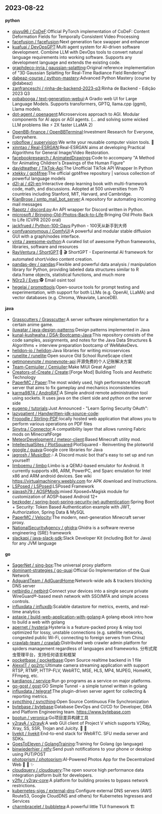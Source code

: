 ## 2023-08-22

#### python
* [qiuyu96 / CoDeF](https://github.com/qiuyu96/CoDeF):Official PyTorch implementation of CoDeF: Content Deformation Fields for Temporally Consistent Video Processing
* [facefusion / facefusion](https://github.com/facefusion/facefusion):Next generation face swapper and enhancer
* [kuafuai / DevOpsGPT](https://github.com/kuafuai/DevOpsGPT):Multi agent system for AI-driven software development. Combine LLM with DevOps tools to convert natural language requirements into working software. Supports any development language and extends the existing code.
* [graphdeco-inria / gaussian-splatting](https://github.com/graphdeco-inria/gaussian-splatting):Original reference implementation of "3D Gaussian Splatting for Real-Time Radiance Field Rendering"
* [dabeaz-course / python-mastery](https://github.com/dabeaz-course/python-mastery):Advanced Python Mastery (course by @dabeaz)
* [zanfranceschi / rinha-de-backend-2023-q3](https://github.com/zanfranceschi/rinha-de-backend-2023-q3):Rinha de Backend - Edição 2023 Q3
* [oobabooga / text-generation-webui](https://github.com/oobabooga/text-generation-webui):A Gradio web UI for Large Language Models. Supports transformers, GPTQ, llama.cpp (ggml), Llama models.
* [dot-agent / openagent](https://github.com/dot-agent/openagent):Microservices approach to AGI. Modular components for AI apps or AGI agents. (... and solving some wicked LLM problems like ⚡ 2X faster LLaMA 2)
* [OpenBB-finance / OpenBBTerminal](https://github.com/OpenBB-finance/OpenBBTerminal):Investment Research for Everyone, Everywhere.
* [roboflow / supervision](https://github.com/roboflow/supervision):We write your reusable computer vision tools.
💜
* [xinntao / Real-ESRGAN](https://github.com/xinntao/Real-ESRGAN):Real-ESRGAN aims at developing Practical Algorithms for General Image/Video Restoration.
* [facebookresearch / AnimatedDrawings](https://github.com/facebookresearch/AnimatedDrawings):Code to accompany "A Method for Animating Children's Drawings of the Human Figure"
* [davidteather / TikTok-Api](https://github.com/davidteather/TikTok-Api):The Unofficial TikTok API Wrapper In Python
* [xtekky / gpt4free](https://github.com/xtekky/gpt4free):The official gpt4free repository | various collection of powerful language models
* [d2l-ai / d2l-en](https://github.com/d2l-ai/d2l-en):Interactive deep learning book with multi-framework code, math, and discussions. Adopted at 500 universities from 70 countries including Stanford, MIT, Harvard, and Cambridge.
* [KianBrose / smtp_mail_bot_server](https://github.com/KianBrose/smtp_mail_bot_server):A repository for automating incoming mail messages
* [Rapptz / discord.py](https://github.com/Rapptz/discord.py):An API wrapper for Discord written in Python.
* [microsoft / Bringing-Old-Photos-Back-to-Life](https://github.com/microsoft/Bringing-Old-Photos-Back-to-Life):Bringing Old Photo Back to Life (CVPR 2020 oral)
* [jackfrued / Python-100-Days](https://github.com/jackfrued/Python-100-Days):Python - 100天从新手到大师
* [comfyanonymous / ComfyUI](https://github.com/comfyanonymous/ComfyUI):A powerful and modular stable diffusion GUI with a graph/nodes interface.
* [vinta / awesome-python](https://github.com/vinta/awesome-python):A curated list of awesome Python frameworks, libraries, software and resources
* [RayVentura / ShortGPT](https://github.com/RayVentura/ShortGPT):🚀
🎬
ShortGPT - Experimental AI framework for automated short/video content creation.
* [pandas-dev / pandas](https://github.com/pandas-dev/pandas):Flexible and powerful data analysis / manipulation library for Python, providing labeled data structures similar to R data.frame objects, statistical functions, and much more
* [N0rz3 / Eyes](https://github.com/N0rz3/Eyes):🕵️ Email osint tool
* [hegelai / prompttools](https://github.com/hegelai/prompttools):Open-source tools for prompt testing and experimentation, with support for both LLMs (e.g. OpenAI, LLaMA) and vector databases (e.g. Chroma, Weaviate, LanceDB).

#### java
* [Grasscutters / Grasscutter](https://github.com/Grasscutters/Grasscutter):A server software reimplementation for a certain anime game.
* [iluwatar / java-design-patterns](https://github.com/iluwatar/java-design-patterns):Design patterns implemented in Java
* [kunal-kushwaha / DSA-Bootcamp-Java](https://github.com/kunal-kushwaha/DSA-Bootcamp-Java):This repository consists of the code samples, assignments, and notes for the Java Data Structures & Algorithms + interview preparation bootcamp of WeMakeDevs.
* [helidon-io / helidon](https://github.com/helidon-io/helidon):Java libraries for writing microservices
* [runelite / runelite](https://github.com/runelite/runelite):Open source Old School RuneScape client
* [getmoneynote / moneynote-api](https://github.com/getmoneynote/moneynote-api):开源免费的个人记账解决方案
* [Team-Cemiuiler / Cemiuiler](https://github.com/Team-Cemiuiler/Cemiuiler):Make MIUI Great Again!
* [Creators-of-Create / Create](https://github.com/Creators-of-Create/Create):[Forge Mod] Building Tools and Aesthetic Technology
* [PaperMC / Paper](https://github.com/PaperMC/Paper):The most widely used, high performance Minecraft server that aims to fix gameplay and mechanics inconsistencies
* [karma9874 / AndroRAT](https://github.com/karma9874/AndroRAT):A Simple android remote administration tool using sockets. It uses java on the client side and python on the server side
* [eugenp / tutorials](https://github.com/eugenp/tutorials):Just Announced - "Learn Spring Security OAuth":
* [lazypatient / Handwritten-jdk-source-code](https://github.com/lazypatient/Handwritten-jdk-source-code):
* [Frooodle / Stirling-PDF](https://github.com/Frooodle/Stirling-PDF):locally hosted web application that allows you to perform various operations on PDF files
* [Sinytra / Connector](https://github.com/Sinytra/Connector):A compatibility layer that allows running Fabric mods on MinecraftForge
* [MeteorDevelopment / meteor-client](https://github.com/MeteorDevelopment/meteor-client):Based Minecraft utility mod.
* [IntellectualSites / PlotSquared](https://github.com/IntellectualSites/PlotSquared):PlotSquared - Reinventing the plotworld
* [google / guava](https://github.com/google/guava):Google core libraries for Java
* [jagrosh / MusicBot](https://github.com/jagrosh/MusicBot):🎶 A Discord music bot that's easy to set up and run yourself!
* [limboemu / limbo](https://github.com/limboemu/limbo):Limbo is a QEMU-based emulator for Android. It currently supports x86, ARM, PowerPC, and Sparc emulation for Intel x86 and ARM android devices. See wiki https://virtualmachinery.weebly.com for APK download and Instructions.
* [LSPosed / LSPosed](https://github.com/LSPosed/LSPosed):LSPosed Framework
* [siavash79 / AOSPMods](https://github.com/siavash79/AOSPMods):mixed Xposed+Magisk module for customization of AOSP-based Android 12+
* [bezkoder / spring-boot-spring-security-jwt-authentication](https://github.com/bezkoder/spring-boot-spring-security-jwt-authentication):Spring Boot + Security: Token Based Authentication example with JWT, Authorization, Spring Data & MySQL
* [PaperMC / Velocity](https://github.com/PaperMC/Velocity):The modern, next-generation Minecraft server proxy.
* [NationalSecurityAgency / ghidra](https://github.com/NationalSecurityAgency/ghidra):Ghidra is a software reverse engineering (SRE) framework
* [slackapi / java-slack-sdk](https://github.com/slackapi/java-slack-sdk):Slack Developer Kit (including Bolt for Java) for any JVM language

#### go
* [SagerNet / sing-box](https://github.com/SagerNet/sing-box):The universal proxy platform
* [dominant-strategies / go-quai](https://github.com/dominant-strategies/go-quai):Official Go Implementation of the Quai Network
* [AdguardTeam / AdGuardHome](https://github.com/AdguardTeam/AdGuardHome):Network-wide ads & trackers blocking DNS server
* [netbirdio / netbird](https://github.com/netbirdio/netbird):Connect your devices into a single secure private WireGuard®-based mesh network with SSO/MFA and simple access controls.
* [influxdata / influxdb](https://github.com/influxdata/influxdb):Scalable datastore for metrics, events, and real-time analytics
* [astaxie / build-web-application-with-golang](https://github.com/astaxie/build-web-application-with-golang):A golang ebook intro how to build a web with golang
* [apernet / hysteria](https://github.com/apernet/hysteria):Hysteria is a feature-packed proxy & relay tool optimized for lossy, unstable connections (e.g. satellite networks, congested public Wi-Fi, connecting to foreign servers from China)
* [crawlab-team / crawlab](https://github.com/crawlab-team/crawlab):Distributed web crawler admin platform for spiders management regardless of languages and frameworks. 分布式爬虫管理平台，支持任何语言和框架
* [pocketbase / pocketbase](https://github.com/pocketbase/pocketbase):Open Source realtime backend in 1 file
* [AlexxIT / go2rtc](https://github.com/AlexxIT/go2rtc):Ultimate camera streaming application with support RTSP, RTMP, HTTP-FLV, WebRTC, MSE, HLS, MP4, MJPEG, HomeKit, FFmpeg, etc.
* [kardianos / service](https://github.com/kardianos/service):Run go programs as a service on major platforms.
* [go-gost / gost](https://github.com/go-gost/gost):GO Simple Tunnel - a simple tunnel written in golang
* [influxdata / telegraf](https://github.com/influxdata/telegraf):The plugin-driven server agent for collecting & reporting metrics.
* [syncthing / syncthing](https://github.com/syncthing/syncthing):Open Source Continuous File Synchronization
* [bytebase / bytebase](https://github.com/bytebase/bytebase):Database DevOps and CI/CD for Developer, DBA and Platform Engineering team. https://www.bytebase.com
* [bootun / veronica](https://github.com/bootun/veronica):Go项目差异构建工具
* [v2rayA / v2rayA](https://github.com/v2rayA/v2rayA):A web GUI client of Project V which supports V2Ray, Xray, SS, SSR, Trojan and Juicity.
🚀
🚀
* [livekit / livekit](https://github.com/livekit/livekit):End-to-end stack for WebRTC. SFU media server and SDKs.
* [GoesToEleven / GolangTraining](https://github.com/GoesToEleven/GolangTraining):Training for Golang (go language)
* [binwiederhier / ntfy](https://github.com/binwiederhier/ntfy):Send push notifications to your phone or desktop using PUT/POST
* [photoprism / photoprism](https://github.com/photoprism/photoprism):AI-Powered Photos App for the Decentralized Web
🌈
💎
✨
* [cloudquery / cloudquery](https://github.com/cloudquery/cloudquery):The open source high performance data integration platform built for developers.
* [v2fly / v2ray-core](https://github.com/v2fly/v2ray-core):A platform for building proxies to bypass network restrictions.
* [kubernetes-sigs / external-dns](https://github.com/kubernetes-sigs/external-dns):Configure external DNS servers (AWS Route53, Google CloudDNS and others) for Kubernetes Ingresses and Services
* [charmbracelet / bubbletea](https://github.com/charmbracelet/bubbletea):A powerful little TUI framework
🏗
